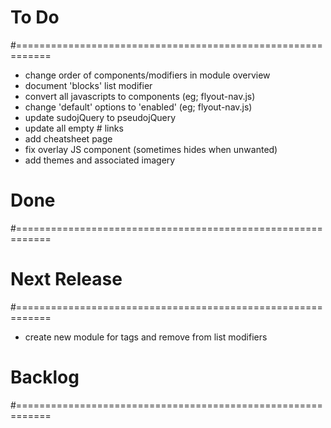 # To Do
#============================================================

- change order of components/modifiers in module overview
- document 'blocks' list modifier
- convert all javascripts to components (eg; flyout-nav.js)
- change 'default' options to 'enabled' (eg; flyout-nav.js)
- update sudojQuery to pseudojQuery
- update all empty # links
- add cheatsheet page
- fix overlay JS component (sometimes hides when unwanted)
- add themes and associated imagery

# Done
#============================================================

# Next Release
#============================================================

- create new module for tags and remove from list modifiers

# Backlog
#============================================================